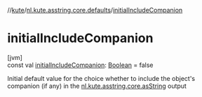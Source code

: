 //[kute](../../index.md)/[nl.kute.asstring.core.defaults](index.md)/[initialIncludeCompanion](initial-include-companion.md)

# initialIncludeCompanion

[jvm]\
const val [initialIncludeCompanion](initial-include-companion.md): [Boolean](https://kotlinlang.org/api/latest/jvm/stdlib/kotlin/-boolean/index.html) = false

Initial default value for the choice whether to include the object's companion (if any) in the [nl.kute.asstring.core.asString](../nl.kute.asstring.core/as-string.md) output
